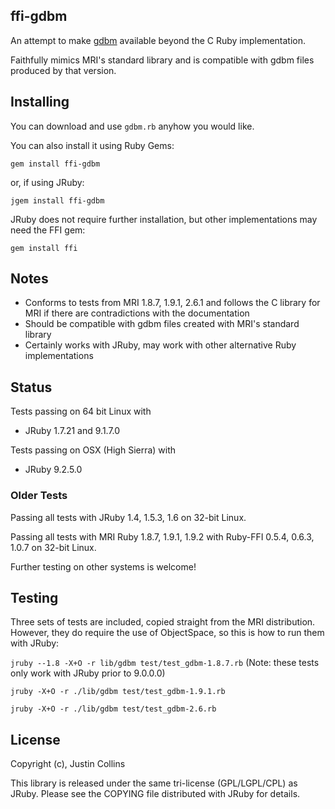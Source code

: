 ## ffi-gdbm

An attempt to make [gdbm](http://www.vivtek.com/gdbm/) available beyond the C Ruby implementation.

Faithfully mimics MRI's standard library and is compatible with gdbm files produced by that version.

## Installing

You can download and use `gdbm.rb` anyhow you would like.

You can also install it using Ruby Gems:

`gem install ffi-gdbm`

or, if using JRuby:

`jgem install ffi-gdbm`

JRuby does not require further installation, but other implementations may need the FFI gem:

`gem install ffi`

## Notes

* Conforms to tests from MRI 1.8.7, 1.9.1, 2.6.1 and follows the C library for MRI if there are contradictions with the documentation
* Should be compatible with gdbm files created with MRI's standard library
* Certainly works with JRuby, may work with other alternative Ruby implementations

## Status

Tests passing on 64 bit Linux with

* JRuby 1.7.21 and 9.1.7.0

Tests passing on OSX (High Sierra) with

* JRuby 9.2.5.0

### Older Tests

Passing all tests with JRuby 1.4, 1.5.3, 1.6 on 32-bit Linux.

Passing all tests with MRI Ruby 1.8.7, 1.9.1, 1.9.2 with Ruby-FFI 0.5.4, 0.6.3, 1.0.7 on 32-bit Linux.

Further testing on other systems is welcome!

## Testing

Three sets of tests are included, copied straight from the MRI distribution. However, they do require the use of ObjectSpace, so this is how to run them with JRuby:

`jruby --1.8 -X+O -r lib/gdbm test/test_gdbm-1.8.7.rb` (Note: these tests only work with JRuby prior to 9.0.0.0)

`jruby -X+O -r ./lib/gdbm test/test_gdbm-1.9.1.rb`

`jruby -X+O -r ./lib/gdbm test/test_gdbm-2.6.rb`

## License

Copyright (c), Justin Collins

This library is released under the same tri-license (GPL/LGPL/CPL) as JRuby.
Please see the COPYING file distributed with JRuby for details.
